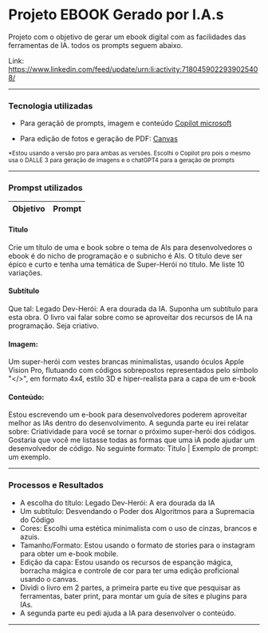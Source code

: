 # Projeto EBOOK Gerado por I.A.s

Projeto com o objetivo de gerar um ebook digital com as facilidades das ferramentas de IA. todos os prompts seguem abaixo.

Link: https://www.linkedin.com/feed/update/urn:li:activity:7180459022939025408/

---

### Tecnologia utilizadas

- Para geraçãõ de prompts, imagem e conteúdo
  [Copilot microsoft](https://copilot.microsoft.com/)

- Para edição de fotos e geração de PDF:
  [Canvas](https://www.canva.com/)

<sub>\*Estou usando a versão pro para ambas as versões. Escolhi o Copilot pro pois o mesmo usa o DALLE 3 para geração de imagens e o chatGPT4 para a geração de prompts</sub>

---

### Prompst utilizados

| Objetivo | Prompt |
| -------- | ------ |

#### Titulo

Crie um título de uma e book sobre o tema de AIs para desenvolvedores o ebook é do nicho de programação e o subnicho é AIs. O título deve ser épico e curto e tenha uma temática de Super-Herói no titulo. Me liste 10 variações.

#### Subtítulo

Que tal: Legado Dev-Herói: A era dourada da IA. Suponha um subtítulo para esta obra. O livro vai falar sobre como se aproveitar dos recursos de IA na programação. Seja criativo.

#### Imagem:

Um super-herói com vestes brancas minimalistas, usando óculos Apple Vision Pro, flutuando com códigos sobrepostos representados pelo símbolo "</>", em formato 4x4, estilo 3D e hiper-realista para a capa de um e-book

#### Conteúdo:

Estou escrevendo um e-book para desenvolvedores poderem aproveitar melhor as IAs dentro do desenvolvimento. A segunda parte eu irei relatar sobre: Criatividade para você se tornar o próximo super-herói dos códigos. Gostaria que você me listasse todas as formas que uma iA pode ajudar um desenvolvedor de código. No seguinte formato: Titulo | Exemplo de prompt: um exemplo.

---

### Processos e Resultados

- A escolha do título: Legado Dev-Herói: A era dourada da IA
- Um subtítulo: Desvendando o Poder dos Algoritmos para a Supremacia do Código
- Cores: Escolhi uma estética minimalista com o uso de cinzas, brancos e azuis.
- Tamanho/Formato: Estou usando o formato de stories para o instagram para obter um e-book mobile.
- Edição da capa: Estou usando os recursos de espanção mágica, borracha mágica e controle de cor para ter uma edição proficional usando o canvas.
- Dividi o livro em 2 partes, a primeira parte eu tive que pesquisar as ferramentas, bater print, para montar um guia de sites e plugins para IAs.
- A segunda parte eu pedi ajuda a IA para desenvolver o conteúdo.

---
